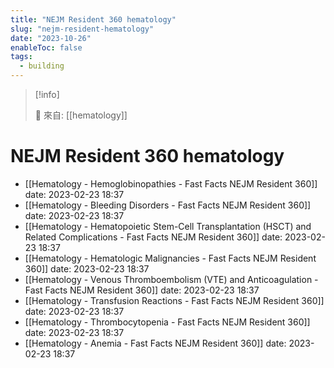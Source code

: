 ```yaml
---
title: "NEJM Resident 360 hematology"
slug: "nejm-resident-hematology"
date: "2023-10-26"
enableToc: false
tags:
  - building
---
```


> [!info]
>
> 🌱 來自: [[hematology]]

# NEJM Resident 360 hematology

- [[Hematology - Hemoglobinopathies - Fast Facts  NEJM Resident 360]] date: 2023-02-23 18:37
- [[Hematology - Bleeding Disorders - Fast Facts  NEJM Resident 360]] date: 2023-02-23 18:37
- [[Hematology - Hematopoietic Stem-Cell Transplantation (HSCT) and Related Complications - Fast Facts  NEJM Resident 360]] date: 2023-02-23 18:37
- [[Hematology - Hematologic Malignancies - Fast Facts  NEJM Resident 360]] date: 2023-02-23 18:37
- [[Hematology - Venous Thromboembolism (VTE) and Anticoagulation - Fast Facts  NEJM Resident 360]] date: 2023-02-23 18:37
- [[Hematology - Transfusion Reactions - Fast Facts  NEJM Resident 360]] date: 2023-02-23 18:37
- [[Hematology - Thrombocytopenia - Fast Facts  NEJM Resident 360]] date: 2023-02-23 18:37
- [[Hematology - Anemia - Fast Facts  NEJM Resident 360]] date: 2023-02-23 18:37
